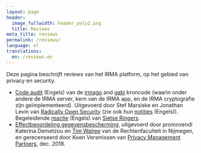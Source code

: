 ```yaml
---
layout: page
header:
  image_fullwidth: header_poly2.png
  title: Reviews
meta_title: reviews
permalink: /reviews/
language: nl
translations:
  en: /reviews-en
---
```


Deze pagina beschrijft reviews van het IRMA platform, op het gebied
van privacy en security.

 * [Code audit](/pdf/irmago-gabi-audit-report.pdf) (Engels) van de
   [irmago](https://github.com/privacybydesign/irmago) and
   [gabi](https://github.com/privacybydesign/gabi) broncode
   (waarin onder andere de IRMA server, kern van de IRMA app, en de IRMA cryptografie
   zijn geïmplementeerd). Uitgevoerd door Stef Marsiske en Jonathan Levin van
   [Radically Open Security](https://radicallyopensecurity.com/)
   (zie ook hun [notities](/reviews/irmago-gabi-audit) (Engels)).
   Begeleidende [reactie](/reviews/irmago-gabi-audit-reaction)
   (Engels) van [Sietse Ringers](/mensen#ontwikkelaars).
 * [Effectbeoordeling
   gegevensbescherming](../pdf/DPIA-IRMA-dec-2018.pdf), uitgevoerd
   door promovendi Katerina Demetzou en [Tim
   Walree](https://www.ru.nl/english/people/walree-t/) van de
   Rechtenfaculteit in Nijmegen, en gerecenseerd door Koen Versmissen
   van [Privacy Management Partners](https://www.pmpartners.nl/),
   dec. 2018.